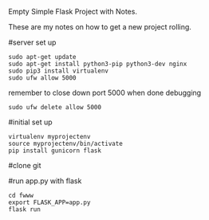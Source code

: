Empty Simple Flask Project with Notes.

These are my notes on how to get a new project rolling.

#server set up
```
sudo apt-get update
sudo apt-get install python3-pip python3-dev nginx
sudo pip3 install virtualenv
sudo ufw allow 5000
```
remember to close down port 5000 when done debugging
```
sudo ufw delete allow 5000
```

#initial set up
```
virtualenv myprojectenv
source myprojectenv/bin/activate
pip install gunicorn flask
```

#clone git


#run app.py with flask
```
cd fwww
export FLASK_APP=app.py
flask run
```
